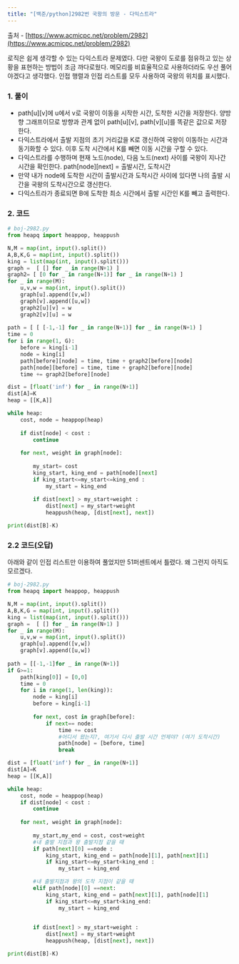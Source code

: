 ```yaml
---
title: "[백준/python]2982번 국왕의 방문 - 다익스트라"
---
```


출처 - [https://www.acmicpc.net/problem/2982](https://www.acmicpc.net/problem/2982)

로직은 쉽게 생각할 수 있는 다익스트라 문제였다. 다만 국왕이 도로를 점유하고 있는 상황을 표현하는 방법이 조금 까다로웠다. 메모리를 비효율적으로 사용하더라도 우선 풀어야겠다고 생각했다. 인접 행렬과 인접 리스트를 모두 사용하여 국왕의 위치를 표시했다. 

### 1. 풀이

- path[u][v]에 u에서 v로 국왕이 이동을 시작한 시간, 도착한 시간을 저장한다. 양방향 그래프이므로 방향과 관계 없이 path[u][v], path[v][u]를 똑같은 값으로 저장한다.
- 다익스트라에서 출발 지점의 초기 거리값을 K로 갱신하여 국왕이 이동하는 시간과 동기화할 수 있다. 이후 도착 시간에서 K를 빼면 이동 시간을 구할 수 있다.
- 다익스트라를 수행하며 현재 노드(node), 다음 노드(next) 사이를 국왕이 지나간 시간을 확인한다. path[node][next] = 출발시간, 도착시간
- 만약 내가 node에 도착한 시간이 출발시간과 도착시간 사이에 있다면 나의 출발 시간을 국왕의 도착시간으로 갱신한다.
- 다익스트라가 종료되면 B에 도착한 최소 시간에서 출발 시간인 K를 빼고 출력한다.

### 2. 코드

```python
# boj-2982.py
from heapq import heappop, heappush

N,M = map(int, input().split())
A,B,K,G = map(int, input().split())
king = list(map(int, input().split()))
graph =  [ [] for _ in range(N+1) ]
graph2= [ [0 for _ in range(N+1)] for _ in range(N+1) ]
for _ in range(M):
    u,v,w = map(int, input().split())
    graph[u].append([v,w])
    graph[v].append([u,w])
    graph2[u][v] = w
    graph2[v][u] = w
    
path = [ [ [-1,-1] for _ in range(N+1)] for _ in range(N+1) ]
time = 0
for i in range(1, G):
    before = king[i-1]
    node = king[i]
    path[before][node] = time, time + graph2[before][node]
    path[node][before] = time, time + graph2[before][node]
    time += graph2[before][node]

dist = [float('inf') for _ in range(N+1)]
dist[A]=K
heap = [[K,A]]

while heap:
    cost, node = heappop(heap)
    
    if dist[node] < cost :
        continue
        
    for next, weight in graph[node]:
        
        my_start= cost
        king_start, king_end = path[node][next]
        if king_start<=my_start<=king_end :
            my_start = king_end
        
        if dist[next] > my_start+weight :
            dist[next] = my_start+weight
            heappush(heap, [dist[next], next])

print(dist[B]-K)
```

### 2.2 코드(오답)

아래와 같이 인접 리스트만 이용하여 풀었지만 51퍼센트에서 틀렸다. 왜 그런지 아직도 모르겠다.

```python
# boj-2982.py
from heapq import heappop, heappush

N,M = map(int, input().split())
A,B,K,G = map(int, input().split())
king = list(map(int, input().split()))
graph =  [ [] for _ in range(N+1) ]
for _ in range(M):
    u,v,w = map(int, input().split())
    graph[u].append([v,w])
    graph[v].append([u,w])
    
path = [[-1,-1]for _ in range(N+1)]
if G>=1:
    path[king[0]] = [0,0]
    time = 0
    for i in range(1, len(king)):
        node = king[i]
        before = king[i-1]
    
        for next, cost in graph[before]:
            if next== node:
                time += cost
                #어디서 왔는지?, 여기서 다시 출발 시간 언제야? (여기 도착시간)
                path[node] = [before, time]
                break

dist = [float('inf') for _ in range(N+1)]
dist[A]=K
heap = [[K,A]]

while heap:
    cost, node = heappop(heap)
    if dist[node] < cost :
        continue
        
    for next, weight in graph[node]:
        
        my_start,my_end = cost, cost+weight
        #내 출발 지점과 왕 출발지점 같을 때
        if path[next][0] ==node :
            king_start, king_end = path[node][1], path[next][1]
            if king_start<=my_start<king_end :
                my_start = king_end

        #내 출발지점과 왕의 도착 지점이 같을 때
        elif path[node][0] ==next:
            king_start, king_end = path[next][1], path[node][1]
            if king_start<=my_start<king_end:
                my_start = king_end

            
        if dist[next] > my_start+weight :
            dist[next] = my_start+weight
            heappush(heap, [dist[next], next])

print(dist[B]-K)
```
